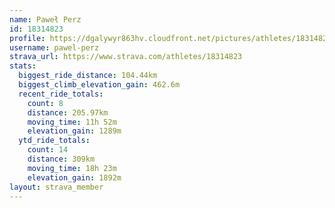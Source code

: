 ```yaml
---
name: Paweł Perz
id: 18314823
profile: https://dgalywyr863hv.cloudfront.net/pictures/athletes/18314823/5244308/1/large.jpg
username: pawel-perz
strava_url: https://www.strava.com/athletes/18314823
stats:
  biggest_ride_distance: 104.44km
  biggest_climb_elevation_gain: 462.6m
  recent_ride_totals:
    count: 8
    distance: 205.97km
    moving_time: 11h 52m
    elevation_gain: 1289m
  ytd_ride_totals:
    count: 14
    distance: 309km
    moving_time: 18h 23m
    elevation_gain: 1892m
layout: strava_member
--- 
```

